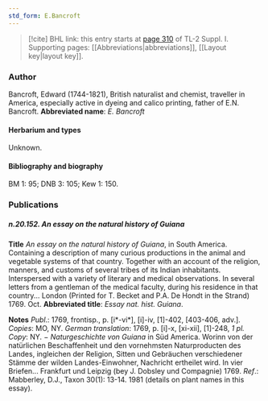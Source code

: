```yaml
---
std_form: E.Bancroft
---
```


> [!cite] BHL link: this entry starts at [page 310](https://www.biodiversitylibrary.org/page/33265037) of TL-2 Suppl. I.
> Supporting pages: [[Abbreviations|abbreviations]], [[Layout key|layout key]].

### Author

Bancroft, Edward (1744-1821), British naturalist and chemist, traveller in America, especially active in dyeing and calico printing, father of E.N. Bancroft. 
**Abbreviated name**: *E. Bancroft*

#### Herbarium and types

Unknown.

#### Bibliography and biography

BM 1: 95; DNB 3: 105; Kew 1: 150.

### Publications

##### n.20.152. An essay on the natural history of Guiana

**Title**
*An essay on the natural history of Guiana*, in South America. Containing a description of many curious productions in the animal and vegetable systems of that country. Together with an account of the religion, manners, and customs of several tribes of its Indian inhabitants. Interspersed with a variety of literary and medical observations. In several letters from a gentleman of the medical faculty, during his residence in that country... London (Printed for T. Becket and P.A. De Hondt in the Strand) 1769. Oct.
**Abbreviated title**: *Essay nat. hist. Guiana*.

**Notes**
*Publ*.: 1769, frontisp., p. \[i\*-vi\*\], \[i\]-iv, \[1\]-402, \[403-406, adv.\]. *Copies*: MO, NY.
*German translation*: 1769, p. \[i\]-x, \[xi-xii\], \[1\]-248, *1 pl. Copy*: NY. − *Naturgeschichte von Guiana* in Süd America. Worinn von der natürlichen Beschaffenheit und den vornehmsten Naturproducten des Landes, ingleichen der Religion, Sitten und Gebräuchen verschiedener Stämme der wilden Landes-Einwohner, Nachricht ertheilet wird. In vier Briefen... Frankfurt und Leipzig (bey J. Dobsley und Compagnie) 1769.
*Ref*.: Mabberley, D.J., Taxon 30(1): 13-14. 1981 (details on plant names in this essay).

